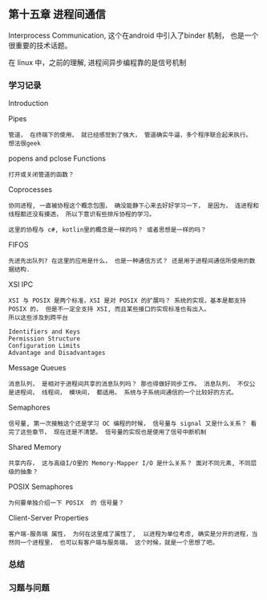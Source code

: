 
## 第十五章 进程间通信

Interprocess Communication, 这个在android 中引入了binder 机制， 也是一个很重要的技术话题。 

在 linux 中，之前的理解, 进程间异步编程靠的是信号机制

### 学习记录

Introduction

Pipes

	管道， 在终端下的使用， 就已经感觉到了强大， 管道确实牛逼，多个程序联合起来执行。 想法很geek

popens and pclose Functions 

	打开或关闭管道的函数？ 

Coprocesses  

	协同进程, 一直被协程这个概念包围， 确没能静下心来去好好学习一下， 是因为， 连进程和线程都还没有摸透， 所以下意识有些排斥协程的学习。 

	这里的协程与 c#, kotlin里的概念是一样的吗？ 或者思想是一样的吗？ 

FIFOS

	先进先出队列? 在这里的应用是什么， 也是一种通信方式？ 还是用于进程间通信所使用的数据结构. 

XSI IPC

	XSI 与 POSIX 是两个标准，XSI 是对 POSIX 的扩展吗？ 系统的实现，基本是都支持POSIX 的， 但是不一定全支持 XSI, 而且某些接口的实现标准也有出入。
	所以这些涉及到跨平台

	Identifiers and Keys
	Permission Structure
	Configuration Limits
	Advantage and Disadvantages

Message Queues

	消息队列， 是相对于进程间共享的消息队列吗？ 那也得做好同步工作。 消息队列， 不仅公是进程间， 线程间， 模块间， 都适用。 系统与子系统间通信的一个比较好的方式。 

Semaphores

	信号量, 第一次接触这个还是学习 OC 编程的时候， 信号量与 signal 又是什么关系？ 看完了这些章节， 现在还是不清楚。 信号量的实现也是使用了信号中断机制

Shared Memory

	共享内存， 这与高级I/O里的 Memory-Mapper I/O 是什么关系？ 面对不同元素, 不同层级的抽象？ 

POSIX Semaphores

	为何要单独介绍一下 POSIX  的 信号量？ 

Client-Server Properties

	客户端-服务端 属性， 为何在这里成了属性了,  以进程为单位考虑, 确实是分开的进程，当然同一个进程里， 也可以有客户端与服务端， 这个时候，就是一个思想了吧。 

### 总结

### 习题与问题

